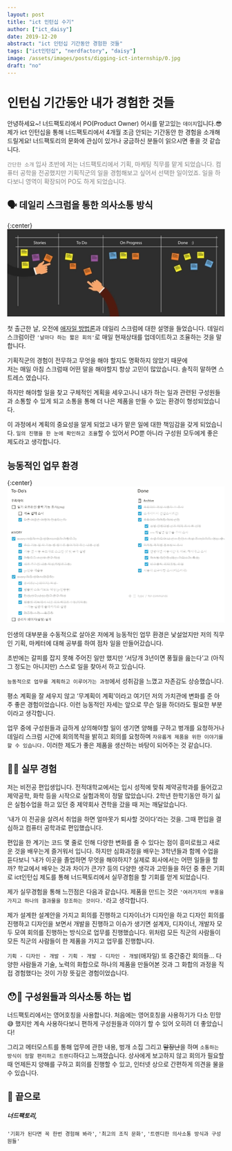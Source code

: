 ```yaml
---
layout: post
title: "ict 인턴십 수기"
author: ["ict_daisy"]
date: 2019-12-20
abstract: "ict 인턴십 기간동안 경험한 것들"
tags: ["ict인턴십", "nerdfactory", "daisy"]
image: /assets/images/posts/digging-ict-internship/0.jpg
draft: "no"
---
```



# 인턴십 기간동안 내가 경험한 것들 

안녕하세요~! 너드팩토리에서 PO(Product Owner) 어시를 맡고있는 `데이지`입니다.😎
제가 ict 인턴십을 통해 너드팩토리에서 4개월 조금 안되는 기간동안 한 경험을 소개해드릴게요!
너드팩토리의 문화에 관심이 있거나 궁금하신 분들이 읽으시면 좋을 것 같습니다.

<span style="color:gray">`간단한 소개`
입사 초반에 저는 너드팩토리에서 기획, 마케팅 직무를 맡게 되었습니다.
컴퓨터 공학을 전공했지만 기획직군의 일을 경험해보고 싶어서 선택한 일이었죠.
일을 하다보니 영역이 확장되어 PO도 하게 되었습니다.
</span>


## 🗣 데일리 스크럼을 통한 의사소통 방식

{:center}
![데일리 스크럼](/assets/images/posts/digging-ict-internship/0.jpg)


첫 출근한 날, 오전에 [애자일 방법론](https://blog.nerdfactory.ai/2019/07/23/nerdfactory-design-agile.html)과 데일리 스크럼에 대한 설명을 들었습니다.
데일리 스크럼이란 `'날마다 하는 짧은 회의'`로 매일 현재상태를 업데이트하고 조율하는 것을 말합니다.  
  
기획직군의 경험이 전무하고 무엇을 해야 할지도 명확하지 않았기 때문에  
저는 매일 아침 스크럼때 어떤 말을 해야할지 항상 고민이 많았습니다. 솔직히 말하면 스트레스 였습니다.
  
하지만 해야할 일을 찾고 구체적인 계획을 세우고나니 내가 하는 일과 관련된 구성원들과 소통할 수 있게 되고 소통을 통해 더 나은 제품을 만들 수 있는 환경이 형성되었습니다.

이 과정에서 계획의 중요성을 알게 되었고 내가 맡은 일에 대한 책임감을 갖게 되었습니다.
`일의 진행을 한 눈에 확인하고 조율`할 수 있어서 PO뿐 아니라 구성원 모두에게 좋은 제도라고 생각합니다.


## 능동적인 업무 환경

{:center}
![to-do list](/assets/images/posts/digging-ict-internship/1.jpg)

인생의 대부분을 수동적으로 살아온 저에게 능동적인 업무 환경은 낯설었지만
 저의 직무인 기획, 마케터에 대해 공부를 하여 점차 일을 만들어갔습니다.

초반에는 갈피를 잡지 못해 주어진 일만 했지만 ‘서당개 3년이면 풍월을 읊는다’고 (아직 그 정도는 아니지만) 스스로 일을 찾아서 하고 있습니다.

`능동적으로 업무를 계획하고 이루어가는 과정`에서 성취감을 느꼈고 자존감도 상승했습니다.

평소 계획을 잘 세우지 않고 ‘무계획이 계획’이라고 여기던 저의 가치관에 변화를 준 아주 좋은 경험이었습니다. 이런 능동적인 자세는 앞으로 무슨 일을 하더라도 필요한 부분이라고 생각합니다.

업무 중에 구성원들과 급하게 상의해야할 일이 생기면 양해를 구하고 벙개를 요청하거나 
데일리 스크럼 시간에 회의목적을 밝히고 회의를 요청하며 `자유롭게 제품을 위한 이야기를 할 수 있습니다.`
이러한 제도가 좋은 제품을 생산하는 바탕이 되어주는 것 같습니다.



## 👩‍🔧 실무 경험 

저는 비전공 편입생입니다. 전적대학교에서는 입시 성적에 맞춰 제약공학과를 들어갔고 제약공학, 화학 등을 시작으로 실험과목이 정말 많았습니다. 2학년 한학기동안 하기 싫은 실험수업을 하고 있던 중 제약회사 견학을 갔을 때 저는 깨달았습니다.

‘내가 이 전공을 살려서 취업을 하면 얼마못가 퇴사할 것이다’라는 것을. 그때 편입을 결심하고 컴퓨터 공학과로 편입했습니다.

편입을 한 계기는 코드 몇 줄로 인해 다양한 변화를 줄 수 있다는 점이 흥미로웠고 새로운 것을 배우는게 즐거워서 입니다. 하지만 심화과정을 배우는 3학년들과 함께 수업을 듣다보니 ‘내가 이곳을 졸업하면 무엇을 해야하지? 실제로 회사에서는 어떤 일들을 할까? 학교에서 배우는 것과 차이가 큰가? 등의 다양한 생각과 고민들을 하던 중 좋은 기회로 ict인턴십 제도를 통해 너드팩토리에서 실무경험을 할 기회를 얻게 되었습니다.

제가 실무경험을 통해 느낀점은 다음과 같습니다.
제품을 만드는 것은 `'여러가지의 부품을 가지고 하나의 결과물을 창조하는 것이다.'`라고 생각합니다. 

제가 설계한 설계안을 가지고 회의를 진행하고 디자이너가 디자인을 하고 디자인 회의를 진행하고 디자인을 보면서 개발을 진행하고 이슈가 생기면 설계자, 디자이너, 개발자 모두 모여 회의를 진행하는 방식으로 업무를 진행했습니다.
위처럼 모든 직군의 사람들이 모든 직군의 사람들이 한 제품을 가지고 업무를 진행합니다.  

`기획 - 디자인 - 개발 - 기획 - 개발 - 디자인 - 개발`(애자일) 또 중간중간 회의들... 
다양한 사람들과 기술, 노력의 화합으로 하나의 제품을 만들어본 것과 그 화합의 과정을 직접 경험했다는 것이 가장 뜻깊은 경험이었습니다.



## 😯🤫 구성원들과 의사소통 하는 법

너드팩토리에서는 영어호칭을 사용합니다. 처음에는 영어호칭을 사용하기가 다소 민망:sweat_smile: 했지만 계속 사용하다보니 편하게 구성원들과 이야기 할 수 있어 오히려 더 좋았습니다! 

그리고 메터모스트를 통해 업무에 관한 내용, 벙개 소집 그리고 ~~말장난~~을 하며 `소통하는 방식이 정말 편리하고 트렌디`하다고 느껴졌습니다.
상사에게 보고하지 않고 회의가 필요할때 언제든지 양해를 구하고 회의를 진행할 수 있고,
인터넷 상으로 간편하게 의견을 물을 수 있습니다.



## 🚪 끝으로

##### 너드팩토리, 
`'기회가 된다면 꼭 한번 경험해 봐라'`, `'최고의 조직 문화'`, `'트렌디한 의사소통 방식과 구성원들'`
